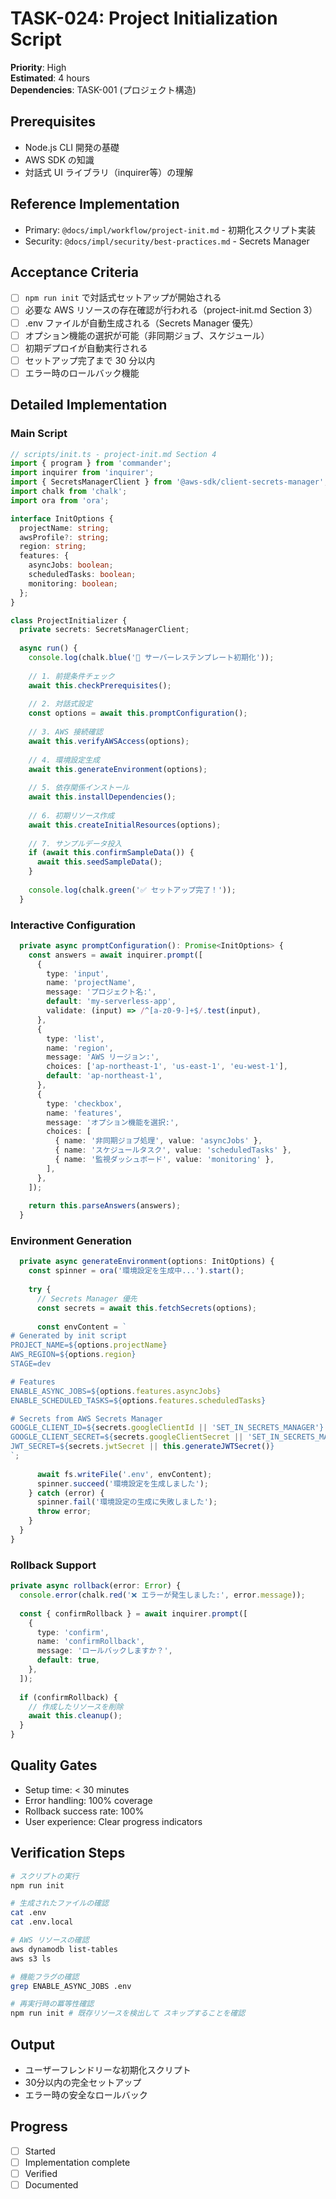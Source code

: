 # TASK-024: Project Initialization Script

**Priority**: High  
**Estimated**: 4 hours  
**Dependencies**: TASK-001 (プロジェクト構造)

## Prerequisites

- Node.js CLI 開発の基礎
- AWS SDK の知識
- 対話式 UI ライブラリ（inquirer等）の理解

## Reference Implementation

- Primary: `@docs/impl/workflow/project-init.md` - 初期化スクリプト実装
- Security: `@docs/impl/security/best-practices.md` - Secrets Manager

## Acceptance Criteria

- [ ] `npm run init` で対話式セットアップが開始される
- [ ] 必要な AWS リソースの存在確認が行われる（project-init.md Section 3）
- [ ] .env ファイルが自動生成される（Secrets Manager 優先）
- [ ] オプション機能の選択が可能（非同期ジョブ、スケジュール）
- [ ] 初期デプロイが自動実行される
- [ ] セットアップ完了まで 30 分以内
- [ ] エラー時のロールバック機能

## Detailed Implementation

### Main Script
```typescript
// scripts/init.ts - project-init.md Section 4
import { program } from 'commander';
import inquirer from 'inquirer';
import { SecretsManagerClient } from '@aws-sdk/client-secrets-manager';
import chalk from 'chalk';
import ora from 'ora';

interface InitOptions {
  projectName: string;
  awsProfile?: string;
  region: string;
  features: {
    asyncJobs: boolean;
    scheduledTasks: boolean;
    monitoring: boolean;
  };
}

class ProjectInitializer {
  private secrets: SecretsManagerClient;
  
  async run() {
    console.log(chalk.blue('🚀 サーバーレステンプレート初期化'));
    
    // 1. 前提条件チェック
    await this.checkPrerequisites();
    
    // 2. 対話式設定
    const options = await this.promptConfiguration();
    
    // 3. AWS 接続確認
    await this.verifyAWSAccess(options);
    
    // 4. 環境設定生成
    await this.generateEnvironment(options);
    
    // 5. 依存関係インストール
    await this.installDependencies();
    
    // 6. 初期リソース作成
    await this.createInitialResources(options);
    
    // 7. サンプルデータ投入
    if (await this.confirmSampleData()) {
      await this.seedSampleData();
    }
    
    console.log(chalk.green('✅ セットアップ完了！'));
  }
```

### Interactive Configuration
```typescript
  private async promptConfiguration(): Promise<InitOptions> {
    const answers = await inquirer.prompt([
      {
        type: 'input',
        name: 'projectName',
        message: 'プロジェクト名:',
        default: 'my-serverless-app',
        validate: (input) => /^[a-z0-9-]+$/.test(input),
      },
      {
        type: 'list',
        name: 'region',
        message: 'AWS リージョン:',
        choices: ['ap-northeast-1', 'us-east-1', 'eu-west-1'],
        default: 'ap-northeast-1',
      },
      {
        type: 'checkbox',
        name: 'features',
        message: 'オプション機能を選択:',
        choices: [
          { name: '非同期ジョブ処理', value: 'asyncJobs' },
          { name: 'スケジュールタスク', value: 'scheduledTasks' },
          { name: '監視ダッシュボード', value: 'monitoring' },
        ],
      },
    ]);
    
    return this.parseAnswers(answers);
  }
```

### Environment Generation
```typescript
  private async generateEnvironment(options: InitOptions) {
    const spinner = ora('環境設定を生成中...').start();
    
    try {
      // Secrets Manager 優先
      const secrets = await this.fetchSecrets(options);
      
      const envContent = `
# Generated by init script
PROJECT_NAME=${options.projectName}
AWS_REGION=${options.region}
STAGE=dev

# Features
ENABLE_ASYNC_JOBS=${options.features.asyncJobs}
ENABLE_SCHEDULED_TASKS=${options.features.scheduledTasks}

# Secrets from AWS Secrets Manager
GOOGLE_CLIENT_ID=${secrets.googleClientId || 'SET_IN_SECRETS_MANAGER'}
GOOGLE_CLIENT_SECRET=${secrets.googleClientSecret || 'SET_IN_SECRETS_MANAGER'}
JWT_SECRET=${secrets.jwtSecret || this.generateJWTSecret()}
`;
      
      await fs.writeFile('.env', envContent);
      spinner.succeed('環境設定を生成しました');
    } catch (error) {
      spinner.fail('環境設定の生成に失敗しました');
      throw error;
    }
  }
}
```

### Rollback Support
```typescript
private async rollback(error: Error) {
  console.error(chalk.red('❌ エラーが発生しました:', error.message));
  
  const { confirmRollback } = await inquirer.prompt([
    {
      type: 'confirm',
      name: 'confirmRollback',
      message: 'ロールバックしますか？',
      default: true,
    },
  ]);
  
  if (confirmRollback) {
    // 作成したリソースを削除
    await this.cleanup();
  }
}
```

## Quality Gates

- Setup time: < 30 minutes
- Error handling: 100% coverage
- Rollback success rate: 100%
- User experience: Clear progress indicators

## Verification Steps

```bash
# スクリプトの実行
npm run init

# 生成されたファイルの確認
cat .env
cat .env.local

# AWS リソースの確認
aws dynamodb list-tables
aws s3 ls

# 機能フラグの確認
grep ENABLE_ASYNC_JOBS .env

# 再実行時の冪等性確認
npm run init # 既存リソースを検出して スキップすることを確認
```

## Output

- ユーザーフレンドリーな初期化スクリプト
- 30分以内の完全セットアップ
- エラー時の安全なロールバック

## Progress

- [ ] Started
- [ ] Implementation complete
- [ ] Verified
- [ ] Documented